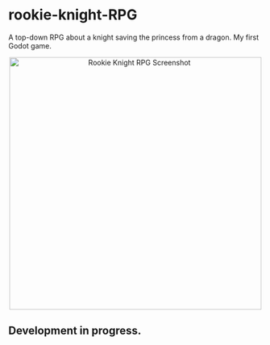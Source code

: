 # rookie-knight-RPG
A top-down RPG about a knight saving the princess from a dragon. My first Godot game.  

<p align="center">
  <img src="assets/rookie-knight.png" alt="Rookie Knight RPG Screenshot" width="500"/>
</p>

## Development in progress.
